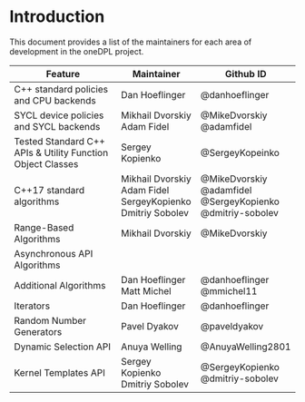 # Introduction

This document provides a list of the maintainers for each area of development in the oneDPL project.

| Feature               | Maintainer          | Github ID |
| --------------------- | ------------------- | -------- |
| C++ standard policies and CPU backends | Dan Hoeflinger | @danhoeflinger |
| SYCL device policies and SYCL backends | Mikhail Dvorskiy<br>Adam Fidel | @MikeDvorskiy<br>@adamfidel | 
| Tested Standard C++ APIs & Utility Function Object Classes | Sergey Kopienko | @SergeyKopeinko |
| C++17 standard algorithms | Mikhail Dvorskiy<br>Adam Fidel<br>SergeyKopienko<br>Dmitriy Sobolev | @MikeDvorskiy<br>@adamfidel<br>@SergeyKopienko<br>@dmitriy-sobolev |
| Range-Based Algorithms | Mikhail Dvorskiy | @MikeDvorskiy |
| Asynchronous API Algorithms | | |
| Additional Algorithms | Dan Hoeflinger<br>Matt Michel | @danhoeflinger<br>@mmichel11 |
| Iterators | Dan Hoeflinger | @danhoeflinger |
| Random Number Generators | Pavel Dyakov | @paveldyakov |
| Dynamic Selection API | Anuya Welling | @AnuyaWelling2801 |
| Kernel Templates API | Sergey Kopienko<br>Dmitriy Sobolev | @SergeyKopienko<br>@dmitriy-sobolev |
